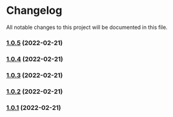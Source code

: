 # Changelog 

All notable changes to this project will be documented in this file.
### [1.0.5](https://github.com/francoisvdv/lando-mutagen/compare/v1.0.4...v1.0.5) (2022-02-21)

### [1.0.4](https://github.com/francoisvdv/lando-mutagen/compare/v1.0.3...v1.0.4) (2022-02-21)

### [1.0.3](https://github.com/francoisvdv/lando-mutagen/compare/v1.0.2...v1.0.3) (2022-02-21)

### [1.0.2](https://github.com/francoisvdv/lando-mutagen/compare/v1.0.1...v1.0.2) (2022-02-21)

### [1.0.1](https://github.com/francoisvdv/lando-mutagen/compare/v1.0.0...v1.0.1) (2022-02-21)
